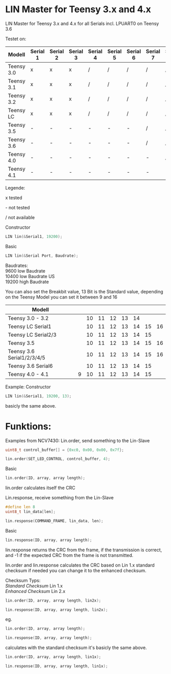 # LIN Master for Teensy 3.x and 4.x
LIN Master for Teensy 3.x and 4.x for all Serials incl. LPUART0 on Teensy 3.6

Testet on:

| Modell |Serial 1 |Serial 2 |Serial 3 |Serial 4 |Serial 5 |Serial 6 |Serial 7 |Serial 8 |
|------------|---|---|---|---|---|---|---|---|
| Teensy 3.0 | x | x | x | / | / | / | / | / |
| Teensy 3.1 | x | x | x | / | / | / | / | / |
| Teensy 3.2 | x | x | x | / | / | / | / | / |
| Teensy LC | x | x | x | / | / | / | / | / |
| Teensy 3.5 | - | - | - | - | - | - | / | / |
| Teensy 3.6 | - | - | - | - | - | - | / | / |
| Teensy 4.0 | - | - | - | - | - | - | - | / |
| Teensy 4.1 | - | - | - | - | - | - | - | - |

Legende:

x tested

\- not tested

/ not available

Constructor
```c++
LIN lin(&Serial1, 19200);
```
Basic
```c++
LIN lin(&Serial Port, Baudrate);
```
Baudrates:  
  9600 low Baudrate  
10400 low Baudrate US  
19200 high Baudrate  

You can also set the Breakbit value, 13 Bit is the Standard value, depending on the Teensy Model you can set it between 9 and 16

| Modell |  |  |  |  |  |  |  |  |
|----------------------------|----|----|----|----|----|----|----|----|
| Teensy 3.0 - 3.2 |  | 10 | 11 | 12 | 13 | 14 |  |  |
| Teensy LC Serial1 |  | 10 | 11 | 12 | 13 | 14 | 15 | 16 |
| Teensy LC Serial2/3 |  | 10 | 11 | 12 | 13 | 14 | 15 |  |
| Teensy 3.5 |  | 10 | 11 | 12 | 13 | 14 | 15 | 16 |
| Teensy 3.6 Serial1/2/3/4/5 |  | 10 | 11 | 12 | 13 | 14 | 15 | 16 |
| Teensy 3.6 Serial6 |  | 10 | 11 | 12 | 13 | 14 | 15 |  |
| Teensy 4.0 - 4.1 | 9 | 10 | 11 | 12 | 13 | 14 | 15 |  |

Example:
Constructor
```c++
LIN lin(&Serial1, 19200, 13);
```
basicly the same above.

# Funktions:
Examples from NCV7430:
Lin.order, send something to the Lin-Slave

```c++
uint8_t control_buffer[] = {0xc0, 0x00, 0x00, 0x7f};

lin.order(SET_LED_CONTROL, control_buffer, 4);
```
Basic
```c++
lin.order(ID, array, array length);
```
lin.order calculates itself the CRC

Lin.response, receive something from the Lin-Slave
```c++
#define len 8
uint8_t lin_data[len];

lin.response(COMMAND_FRAME, lin_data, len);
```
Basic
```c++
lin.response(ID, array, array length);
```

lin.response returns the CRC from the frame, if the transmission is correct,
and -1 if the expected CRC from the frame is not transmitted.

lin.order and lin.response calculates the CRC based on Lin 1.x standard checksum if needed you can
change it to the enhanced checksum.

Checksum Typs:  
_Standard Checksum_ Lin 1.x  
_Enhanced Checksum_ Lin 2.x  

```c++
lin.order(ID, array, array length, lin2x);

lin.response(ID, array, array length, lin2x);
```

eg.
```c++
lin.order(ID, array, array length);

lin.response(ID, array, array length);
```
calculates with the standard checksum it's basicly the same above.
```c++
lin.order(ID, array, array length, lin1x);

lin.response(ID, array, array length, lin1x);
```
